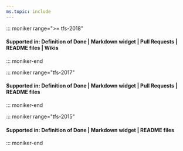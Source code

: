 ```yaml
---
ms.topic: include
---
```



::: moniker range=">= tfs-2018"

#### Supported in: Definition of Done | Markdown widget | Pull Requests | README files | Wikis  

::: moniker-end

::: moniker range="tfs-2017"

#### Supported in: Definition of Done | Markdown widget | Pull Requests | README files

::: moniker-end

::: moniker range="tfs-2015"

#### Supported in: Definition of Done | Markdown widget | README files


::: moniker-end
